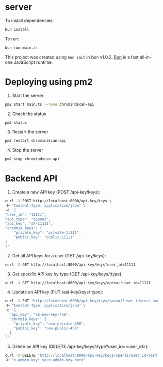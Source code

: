 # server

To install dependencies:

```bash
bun install
```

To run:

```bash
bun run main.ts
```

This project was created using `bun init` in bun v1.0.2. [Bun](https://bun.sh) is a fast all-in-one JavaScript runtime.


# Deploying using pm2

1. Start the server

```bash
pm2 start main.ts --name chromindscan-api
```

2. Check the status

```bash
pm2 status
```

3. Restart the server

```bash
pm2 restart chromindscan-api
```

4. Stop the server

```bash
pm2 stop chromindscan-api
```


# Backend API

1. Create a new API key (POST /api-key/keys):

```bash
curl -X POST http://localhost:8000/api-key/keys \
-H "Content-Type: application/json" \
-d '{
"user_id": "11111",
"api_type": "openai",
"api_key": "sk-11111",
"chromia_keys": {
    "private_key": "private-11111",
    "public_key": "public-11111"
}
}'
```

2. Get all API keys for a user (GET /api-key/keys):

```bash
curl -X GET http://localhost:8000/api-key/keys?user_id=11111
```


3. Get specific API key by type (GET /api-key/keys/:type):

```bash
curl -X GET http://localhost:8000/api-key/keys/openai?user_id=11111
```

4. Update an API key (PUT /api-key/keys/:type):

```bash
curl -X PUT "http://localhost:8000/api-key/keys/openai?user_id=test-user-123" \
-H "Content-Type: application/json" \
-d '{
  "api_key": "sk-new-key-456",
  "chromia_keys": {
    "private_key": "new-private-456",
    "public_key": "new-public-456"
  }
}'
```

5. Delete an API key (DELETE /api-key/keys/:type?user_id=<user_id>):

```bash
curl -X DELETE "http://localhost:8000/api-key/keys/openai?user_id=test-user-123" \
-H "x-admin-key: your-admin-key-here"
```
